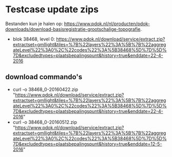 # Testcase update zips

Bestanden kun je halen op: https://www.pdok.nl/nl/producten/pdok-downloads/download-basisregistratie-grootschalige-topografie.

  - blok 38468, level 0: https://www.pdok.nl/download/service/extract.zip?extractset=gmllight&tiles=%7B%22layers%22%3A%5B%7B%22aggregateLevel%22%3A0%2C%22codes%22%3A%5B38468%5D%7D%5D%7D&excludedtypes=plaatsbepalingspunt&history=true&enddate=22-4-2016

## download commando's

  - curl -o 38468_0-20160422.zip "https://www.pdok.nl/download/service/extract.zip?extractset=gmllight&tiles=%7B%22layers%22%3A%5B%7B%22aggregateLevel%22%3A0%2C%22codes%22%3A%5B38468%5D%7D%5D%7D&excludedtypes=plaatsbepalingspunt&history=true&enddate=22-4-2016"
  - curl -o 38468_0-20160512.zip "https://www.pdok.nl/download/service/extract.zip?extractset=gmllight&tiles=%7B%22layers%22%3A%5B%7B%22aggregateLevel%22%3A0%2C%22codes%22%3A%5B38468%5D%7D%5D%7D&excludedtypes=plaatsbepalingspunt&history=true&enddate=12-5-2016"
